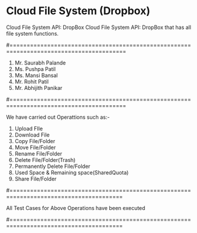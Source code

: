 # Cloud File System (Dropbox)
Cloud File System API: DropBox Cloud File System API: DropBox that has all file system functions.

#========================================================================================

1. Mr. Saurabh Palande
2. Ms. Pushpa Patil
3. Ms. Mansi Bansal
4. Mr. Rohit Patil
5. Mr. Abhijith Panikar

#========================================================================================

We have carried out Operattions such as:-
1. Upload FIle
2. Download File
3. Copy File/Folder
4. Move File/Folder
5. Rename File/Folder
6. Delete File/Folder(Trash)
7. Permanently Delete File/Folder
8. Used Space & Remaining space(SharedQuota)
9. Share File/Folder

#=======================================================================================

All Test Cases for Above Operations have been executed

#=======================================================================================
